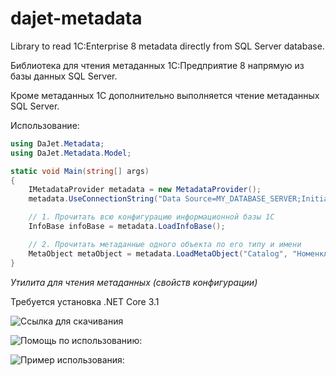 # dajet-metadata

Library to read 1C:Enterprise 8 metadata directly from SQL Server database.

Библиотека для чтения метаданных 1С:Предприятие 8 напрямую из базы данных SQL Server.

Кроме метаданных 1С дополнительно выполняется чтение метаданных SQL Server.

Использование:
```C#
using DaJet.Metadata;
using DaJet.Metadata.Model;

static void Main(string[] args)
{
    IMetadataProvider metadata = new MetadataProvider();
    metadata.UseConnectionString("Data Source=MY_DATABASE_SERVER;Initial Catalog=MY_1C_DATABASE;Integrated Security=True");

    // 1. Прочитать всю конфигурацию информационной базы 1С
    InfoBase infoBase = metadata.LoadInfoBase();

    // 2. Прочитать метаданные одного объекта по его типу и имени
    MetaObject metaObject = metadata.LoadMetaObject("Catalog", "Номенклатура");
}
```

*Утилита для чтения метаданных (свойств конфигурации)*

Требуется установка .NET Core 3.1

![Ссылка для скачивания]()

![Помощь по использованию:](https://github.com/zhichkin/dajet-metadata/blob/main/doc/dajet-usage.png)

![Пример использования:](https://github.com/zhichkin/dajet-metadata/blob/main/doc/dajet-usage.png)
